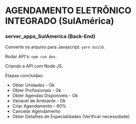 # AGENDAMENTO ELETRÔNICO INTEGRADO (SulAmérica)
### server_apps_SulAmerica (Back-End)

Converte os arquivo para Javascript: ```yarn build```.

Rodar API's: ```npm run dev```.

Criando a API com Node.JS.

Etapas concluídas:

- Obter Unidades - Ok
- Obter Profissionais - Ok
- Obter Agendas Disponíveis - Ok
- Variavel de Ambiante - Ok
- Criar Agendamento - 60%
- Cancelar Agendamento
- Obter Detalhes de Especialidades (Verificar necessidade)
  